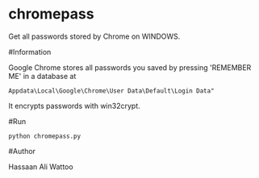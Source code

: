 chromepass
==========

Get all passwords stored by Chrome on WINDOWS.

#Information

Google Chrome stores all passwords you saved by pressing 'REMEMBER ME' in a database at 

``` Appdata\Local\Google\Chrome\User Data\Default\Login Data" ```

It encrypts passwords with win32crypt. 

#Run

``` python chromepass.py ```

#Author

Hassaan Ali Wattoo
